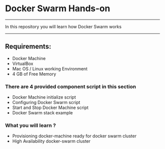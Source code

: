 # Docker Swarm Hands-on

***
In this repository you will learn how Docker Swarm works
***

## Requirements: 
- Docker Machine
- VirtualBox
- Mac OS / Linux working Environment
- 4 GB of Free Memory

### There are 4 provided component script in this section

- Docker Machine initialize script
- Configuring Docker Swarm script
- Start and Stop Docker Machine script
- Docker Swarm stack example

### What you will learn ? 
- Provisioning docker-machine ready for docker swarm cluster
- High Availability docker-swarm cluster